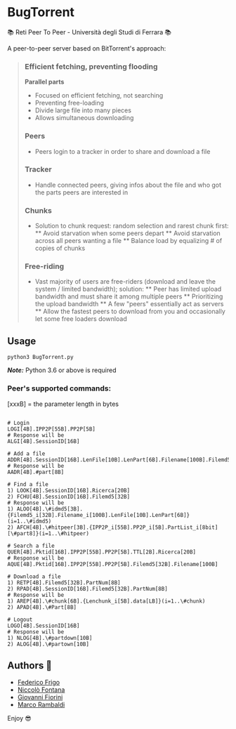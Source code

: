 # BugTorrent

:books: Reti Peer To Peer - Università degli Studi di Ferrara :books:

A peer-to-peer server based on BitTorrent's approach:

> ### Efficient fetching, preventing flooding
> **Parallel parts**
>   * Focused on efficient fetching, not searching
>   * Preventing free-loading
>   * Divide large file into many pieces
>   * Allows simultaneous downloading
>
> ### Peers
>   * Peers login to a tracker in order to share and download a file
>
> ### Tracker
>   * Handle connected peers, giving infos about the file and who got the parts peers are interested in
>
> ### Chunks
>   * Solution to chunk request: random selection and rarest chunk first:
>      ** Avoid starvation when some peers depart
>      ** Avoid starvation across all peers wanting a file
>      ** Balance load by equalizing # of copies of chunks
>
> ### Free-riding
>   * Vast majority of users are free-riders (download and leave the system / limited bandwidth); solution:
>      ** Peer has limited upload bandwidth and must share it among multiple peers
>      ** Prioritizing the upload bandwidth
>      ** A few "peers" essentially act as servers
>      ** Allow the fastest peers to download from you and occasionally let some free loaders download

## Usage
```shell
python3 BugTorrent.py
```

**_Note:_** Python 3.6 or above is required

### Peer's supported commands:
[xxxB] = the parameter length in bytes
 
```shell

# Login
LOGI[4B].IPP2P[55B].PP2P[5B]
# Response will be
ALGI[4B].SessionID[16B]

# Add a file
ADDR[4B].SessionID[16B].LenFile[10B].LenPart[6B].Filename[100B].Filemd5[32B]
# Response will be
AADR[4B].#part[8B]

# Find a file
1) LOOK[4B].SessionID[16B].Ricerca[20B]
2) FCHU[4B].SessionID[16B].Filemd5[32B]
# Response will be
1) ALOO[4B].\#idmd5[3B].{Filemd5_i[32B].Filename_i[100B].LenFile[10B].LenPart[6B]}(i=1..\#idmd5)
2) AFCH[4B].\#hitpeer[3B].{IPP2P_i[55B].PP2P_i[5B].PartList_i[8bit][\#part8]}(i=1..\#hitpeer)

# Search a file
QUER[4B].Pktid[16B].IPP2P[55B].PP2P[5B].TTL[2B].Ricerca[20B]
# Response will be
AQUE[4B].Pktid[16B].IPP2P[55B].PP2P[5B].Filemd5[32B].Filename[100B]

# Download a file
1) RETP[4B].Filemd5[32B].PartNum[8B]
2) RPAD[4B].SessionID[16B].Filemd5[32B].PartNum[8B]
# Response will be
1) AREP[4B].\#chunk[6B].{Lenchunk_i[5B].data[LB]}(i=1..\#chunk)
2) APAD[4B].\#Part[8B]

# Logout
LOGO[4B].SessionID[16B]
# Response will be
1) NLOG[4B].\#partdown[10B]
2) ALOG[4B].\#partown[10B]

```

## Authors :rocket:
* [Federico Frigo](https://github.com/xBlue0)
* [Niccolò Fontana](https://github.com/NicFontana)
* [Giovanni Fiorini](https://github.com/GiovanniFiorini)
* [Marco Rambaldi](https://github.com/jhonrambo93)

Enjoy :sunglasses:
